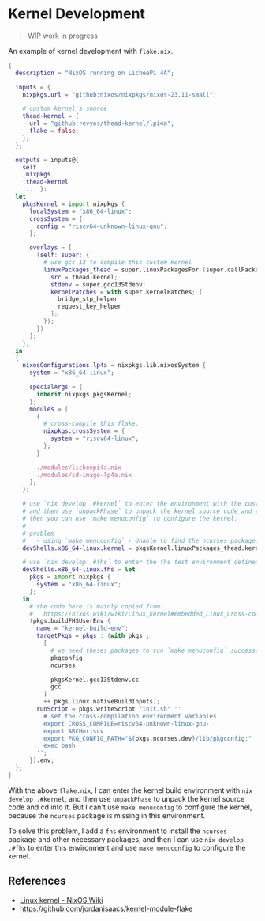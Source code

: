 # Kernel Development

> WIP work in progress

An example of kernel development with `flake.nix`.

```nix
{
  description = "NixOS running on LicheePi 4A";

  inputs = {
    nixpkgs.url = "github:nixos/nixpkgs/nixos-23.11-small";

    # custom kernel's source
    thead-kernel = {
      url = "github:revyos/thead-kernel/lpi4a";
      flake = false;
    };
  };

  outputs = inputs@{
    self
    ,nixpkgs
    ,thead-kernel
    ,... }:
  let
    pkgsKernel = import nixpkgs {
      localSystem = "x86_64-linux";
      crossSystem = {
        config = "riscv64-unknown-linux-gnu";
      };

      overlays = [
        (self: super: {
          # use gcc 13 to compile this custom kernel
          linuxPackages_thead = super.linuxPackagesFor (super.callPackage ./pkgs/kernel {
            src = thead-kernel;
            stdenv = super.gcc13Stdenv;
            kernelPatches = with super.kernelPatches; [
              bridge_stp_helper
              request_key_helper
            ];
          });
        })
      ];
    };
  in
  {
    nixosConfigurations.lp4a = nixpkgs.lib.nixosSystem {
      system = "x86_64-linux";

      specialArgs = {
        inherit nixpkgs pkgsKernel;
      };
      modules = [
        {
          # cross-compile this flake.
          nixpkgs.crossSystem = {
            system = "riscv64-linux";
          };
        }

        ./modules/licheepi4a.nix
        ./modules/sd-image-lp4a.nix
      ];
    };

    # use `nix develop .#kernel` to enter the environment with the custom kernel build environment available.
    # and then use `unpackPhase` to unpack the kernel source code and cd into it.
    # then you can use `make menuconfig` to configure the kernel.
    #
    # problem
    #   - using `make menuconfig` - Unable to find the ncurses package.
    devShells.x86_64-linux.kernel = pkgsKernel.linuxPackages_thead.kernel.dev;

    # use `nix develop .#fhs` to enter the fhs test environment defined here.
    devShells.x86_64-linux.fhs = let
      pkgs = import nixpkgs {
        system = "x86_64-linux";
      };
    in
      # the code here is mainly copied from:
      #   https://nixos.wiki/wiki/Linux_kernel#Embedded_Linux_Cross-compile_xconfig_and_menuconfig
      (pkgs.buildFHSUserEnv {
        name = "kernel-build-env";
        targetPkgs = pkgs_: (with pkgs_;
          [
            # we need theses packages to run `make menuconfig` successfully.
            pkgconfig
            ncurses

            pkgsKernel.gcc13Stdenv.cc
            gcc
          ]
          ++ pkgs.linux.nativeBuildInputs);
        runScript = pkgs.writeScript "init.sh" ''
          # set the cross-compilation environment variables.
          export CROSS_COMPILE=riscv64-unknown-linux-gnu-
          export ARCH=riscv
          export PKG_CONFIG_PATH="${pkgs.ncurses.dev}/lib/pkgconfig:"
          exec bash
        '';
      }).env;
  };
}
```

With the above `flake.nix`, I can enter the kernel build environment with `nix develop .#kernel`, and then use `unpackPhase` to unpack the kernel source code and cd into it.
But I can't use `make menuconfig` to configure the kernel, because the `ncurses` package is missing in this environment.

To solve this problem, I add a `fhs` environment to install the `ncurses` package and other necessary packages, and then I can use `nix develop .#fhs` to enter this environment and use `make menuconfig` to configure the kernel.

## References

- [Linux kernel - NixOS Wiki](https://nixos.wiki/wiki/Linux_kernel)
- https://github.com/jordanisaacs/kernel-module-flake
